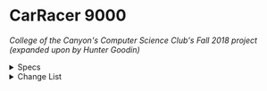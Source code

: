 # CarRacer 9000

*College of the Canyon's Computer Science Club's Fall 2018 project (expanded upon by Hunter Goodin)* 

<details>
<summary>Specs</summary>
<blockquote>

Unity 2020.3.8f1
https://download.unity3d.com/download_unity/507919d4fff5/UnityDownloadAssistant-2020.3.8f1.exe

SLN solution in Visual Studio Community 2019 Preview 
https://visualstudio.microsoft.com/vs/community/

</blockquote>
</details>

<details>
<summary>Change List</summary>
<blockquote>

<details>
<summary>CL-000000 (The First Update)</summary>
<blockquote>

- Made the following changes: 
	- Added project as it was in the old repository
	- Edited the README to reflect the above changes 

</blockquote>
</details>

</blockquote>
</details>
